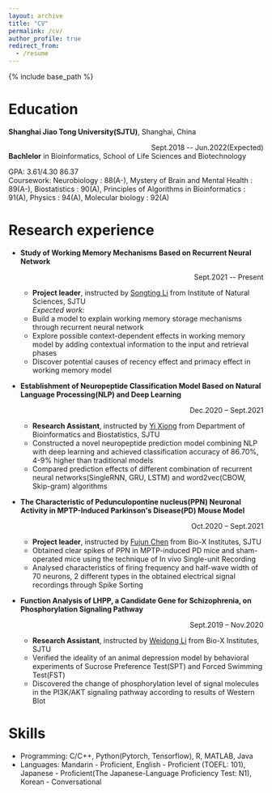 ```yaml
---
layout: archive
title: "CV"
permalink: /cv/
author_profile: true
redirect_from:
  - /resume
---
```


{% include base_path %}

Education
======
__Shanghai Jiao Tong University(SJTU)__,  Shanghai,  China <div style="text-align: right">Sept.2018 -- Jun.2022(Expected)</div>
__Bachlelor__ in Bioinformatics, School of Life Sciences and Biotechnology

GPA:  3.61/4.30  86.37   
Coursework:  Neurobiology : 88(A-),  Mystery of Brain and Mental Health : 89(A-),  Biostatistics : 90(A),  Principles of Algorithms in Bioinformatics : 91(A),  Physics : 94(A),  Molecular biology : 92(A)

Research experience
======
* __Study of Working Memory Mechanisms Based on Recurrent Neural Network__ <p align="right">Sept.2021 -- Present</p>
  * __Project leader__, instructed by [Songting Li](https://ins.sjtu.edu.cn/people/songtingli/) from Institute of Natural Sciences, SJTU  
  _Expected work:_
  * Build a model to explain working memory storage mechanisms through recurrent neural network
  * Explore possible context-dependent effects in working memory model by adding contextual information to the input and retrieval phases 
  * Discover potential causes of recency effect and primacy effect in working memory model
  
* __Establishment of Neuropeptide Classification Model Based on Natural Language Processing(NLP) and Deep Learning__ <p align="right">Dec.2020 – Sept.2021</p>
  * __Research Assistant__, instructed by [Yi Xiong](https://xbioinfo.sjtu.edu.cn/index-en.php) from Department of Bioinformatics and Biostatistics, SJTU
  * Constructed a novel neuropeptide prediction model combining NLP with deep learning and achieved classification accuracy of 86.70\%, 4-9\% higher than traditional models
  * Compared prediction effects of different combination of recurrent neural networks(SingleRNN, GRU, LSTM) and word2vec(CBOW, Skip-gram) algorithms 
  
* __The Characteristic of Pedunculopontine nucleus(PPN) Neuronal Activity in MPTP-Induced Parkinson's Disease(PD) Mouse Model__ <p align="right">Oct.2020 – Sept.2021</p>
  * __Project leader__, instructed by [Fujun Chen](https://life.sjtu.edu.cn/teacher/En/FujunChen) from Bio-X Institutes, SJTU
  * Obtained clear spikes of PPN in MPTP-induced PD mice and sham-operated mice using the technique of In vivo Single-unit Recording
  * Analysed characteristics of firing frequency and half-wave width of 70 neurons, 2 different types in the obtained electrical signal recordings through Spike Sorting

* __Function Analysis of LHPP, a Candidate Gene for Schizophrenia, on Phosphorylation Signaling Pathway__ <p align="right">Sept.2019 – Nov.2020</p>
  * __Research Assistant__, instructed by [Weidong Li](https://lwdlab.sjtu.edu.cn/) from Bio-X Institutes, SJTU
  * Verified the ideality of an animal depression model by behavioral experiments of Sucrose Preference Test(SPT) and Forced Swimming Test(FST)
  * Discovered the change of phosphorylation level of signal molecules in the PI3K/AKT signaling pathway according to results of Western Blot
  
Skills
======
* Programming:  C/C++, Python(Pytorch, Tensorflow), R, MATLAB, Java
* Languages:  Mandarin - Proficient, English - Proficient (TOEFL: 101), Japanese - Proficient(The Japanese-Language Proficiency Test: N1), Korean - Conversational


